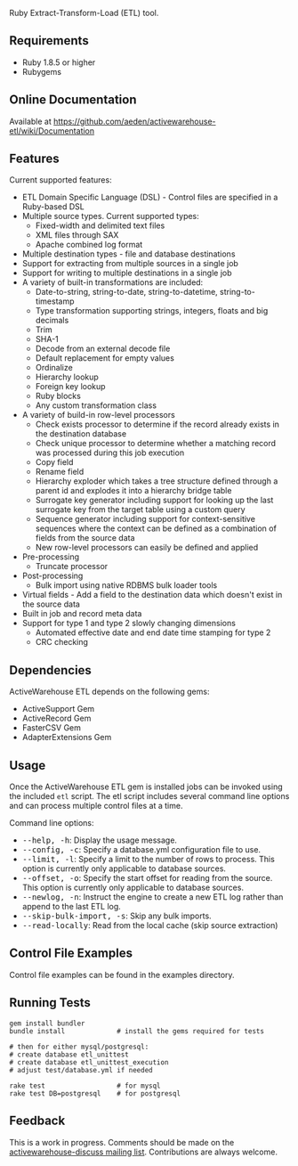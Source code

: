 Ruby Extract-Transform-Load (ETL) tool.

## Requirements

* Ruby 1.8.5 or higher
* Rubygems

## Online Documentation

Available at https://github.com/aeden/activewarehouse-etl/wiki/Documentation

## Features

Current supported features:

* ETL Domain Specific Language (DSL) - Control files are specified in a Ruby-based DSL
* Multiple source types. Current supported types:
  * Fixed-width and delimited text files
  * XML files through SAX
  * Apache combined log format
* Multiple destination types - file and database destinations
* Support for extracting from multiple sources in a single job
* Support for writing to multiple destinations in a single job
* A variety of built-in transformations are included:
  * Date-to-string, string-to-date, string-to-datetime, string-to-timestamp
  * Type transformation supporting strings, integers, floats and big decimals
  * Trim
  * SHA-1
  * Decode from an external decode file
  * Default replacement for empty values
  * Ordinalize
  * Hierarchy lookup
  * Foreign key lookup
  * Ruby blocks
  * Any custom transformation class
* A variety of build-in row-level processors
  * Check exists processor to determine if the record already exists in the destination database
  * Check unique processor to determine whether a matching record was processed during this job execution
  * Copy field
  * Rename field
  * Hierarchy exploder which takes a tree structure defined through a parent id and explodes it into a hierarchy bridge table
  * Surrogate key generator including support for looking up the last surrogate key from the target table using a custom query
  * Sequence generator including support for context-sensitive sequences where the context can be defined as a combination of fields from the source data
  * New row-level processors can easily be defined and applied
* Pre-processing
  * Truncate processor
* Post-processing
  * Bulk import using native RDBMS bulk loader tools
* Virtual fields - Add a field to the destination data which doesn't exist in the source data
* Built in job and record meta data
* Support for type 1 and type 2 slowly changing dimensions
  * Automated effective date and end date time stamping for type 2
  * CRC checking

## Dependencies

ActiveWarehouse ETL depends on the following gems:

* ActiveSupport Gem
* ActiveRecord Gem
* FasterCSV Gem
* AdapterExtensions Gem

## Usage

Once the ActiveWarehouse ETL gem is installed jobs can be invoked using the
included `etl` script. The etl script includes several command line options
and can process multiple control files at a time.

Command line options:

* <tt>--help, -h</tt>: Display the usage message.
* <tt>--config, -c</tt>: Specify a database.yml configuration file to use.
* <tt>--limit, -l</tt>: Specify a limit to the number of rows to process. This option is currently only applicable to database sources.
* <tt>--offset, -o</tt>: Specify the start offset for reading from the source. This option is currently only applicable to database sources.
* <tt>--newlog, -n</tt>: Instruct the engine to create a new ETL log rather than append to the last ETL log.
* <tt>--skip-bulk-import, -s</tt>: Skip any bulk imports.
* <tt>--read-locally</tt>: Read from the local cache (skip source extraction)

## Control File Examples

Control file examples can be found in the examples directory.

## Running Tests

    gem install bundler
    bundle install             # install the gems required for tests
    
    # then for either mysql/postgresql:
    # create database etl_unittest
    # create database etl_unittest_execution
    # adjust test/database.yml if needed

    rake test                  # for mysql
    rake test DB=postgresql    # for postgresql

## Feedback

This is a work in progress. Comments should be made on the [activewarehouse-discuss mailing list](http://groups.google.com/group/activewarehouse-discuss). Contributions are always welcome.